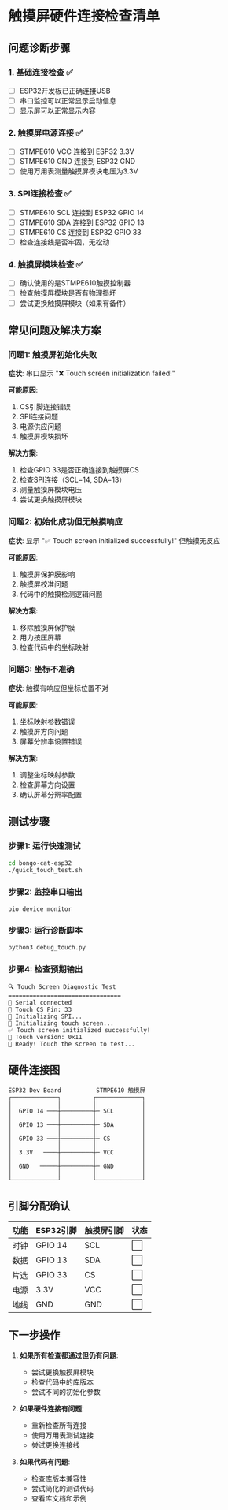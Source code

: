 # 触摸屏硬件连接检查清单

## 问题诊断步骤

### 1. 基础连接检查 ✅
- [ ] ESP32开发板已正确连接USB
- [ ] 串口监控可以正常显示启动信息
- [ ] 显示屏可以正常显示内容

### 2. 触摸屏电源连接 ✅
- [ ] STMPE610 VCC 连接到 ESP32 3.3V
- [ ] STMPE610 GND 连接到 ESP32 GND
- [ ] 使用万用表测量触摸屏模块电压为3.3V

### 3. SPI连接检查 ✅
- [ ] STMPE610 SCL 连接到 ESP32 GPIO 14
- [ ] STMPE610 SDA 连接到 ESP32 GPIO 13
- [ ] STMPE610 CS 连接到 ESP32 GPIO 33
- [ ] 检查连接线是否牢固，无松动

### 4. 触摸屏模块检查 ✅
- [ ] 确认使用的是STMPE610触摸控制器
- [ ] 检查触摸屏模块是否有物理损坏
- [ ] 尝试更换触摸屏模块（如果有备件）

## 常见问题及解决方案

### 问题1: 触摸屏初始化失败
**症状**: 串口显示 "❌ Touch screen initialization failed!"

**可能原因**:
1. CS引脚连接错误
2. SPI连接问题
3. 电源供应问题
4. 触摸屏模块损坏

**解决方案**:
1. 检查GPIO 33是否正确连接到触摸屏CS
2. 检查SPI连接（SCL=14, SDA=13）
3. 测量触摸屏模块电压
4. 尝试更换触摸屏模块

### 问题2: 初始化成功但无触摸响应
**症状**: 显示 "✅ Touch screen initialized successfully!" 但触摸无反应

**可能原因**:
1. 触摸屏保护膜影响
2. 触摸屏校准问题
3. 代码中的触摸检测逻辑问题

**解决方案**:
1. 移除触摸屏保护膜
2. 用力按压屏幕
3. 检查代码中的坐标映射

### 问题3: 坐标不准确
**症状**: 触摸有响应但坐标位置不对

**可能原因**:
1. 坐标映射参数错误
2. 触摸屏方向问题
3. 屏幕分辨率设置错误

**解决方案**:
1. 调整坐标映射参数
2. 检查屏幕方向设置
3. 确认屏幕分辨率配置

## 测试步骤

### 步骤1: 运行快速测试
```bash
cd bongo-cat-esp32
./quick_touch_test.sh
```

### 步骤2: 监控串口输出
```bash
pio device monitor
```

### 步骤3: 运行诊断脚本
```bash
python3 debug_touch.py
```

### 步骤4: 检查预期输出
```
🔍 Touch Screen Diagnostic Test
================================
🔌 Serial connected
🔘 Touch CS Pin: 33
🔧 Initializing SPI...
🔘 Initializing touch screen...
✅ Touch screen initialized successfully!
🔘 Touch version: 0x11
🎯 Ready! Touch the screen to test...
```

## 硬件连接图

```
ESP32 Dev Board          STMPE610 触摸屏
┌─────────────┐         ┌─────────────┐
│             │         │             │
│  GPIO 14 ───┼─────────┼─ SCL        │
│             │         │             │
│  GPIO 13 ───┼─────────┼─ SDA        │
│             │         │             │
│  GPIO 33 ───┼─────────┼─ CS         │
│             │         │             │
│  3.3V   ────┼─────────┼─ VCC        │
│             │         │             │
│  GND   ─────┼─────────┼─ GND        │
│             │         │             │
└─────────────┘         └─────────────┘
```

## 引脚分配确认

| 功能 | ESP32引脚 | 触摸屏引脚 | 状态 |
|------|-----------|------------|------|
| 时钟 | GPIO 14 | SCL | ⬜ |
| 数据 | GPIO 13 | SDA | ⬜ |
| 片选 | GPIO 33 | CS | ⬜ |
| 电源 | 3.3V | VCC | ⬜ |
| 地线 | GND | GND | ⬜ |

## 下一步操作

1. **如果所有检查都通过但仍有问题**:
   - 尝试更换触摸屏模块
   - 检查代码中的库版本
   - 尝试不同的初始化参数

2. **如果硬件连接有问题**:
   - 重新检查所有连接
   - 使用万用表测试连接
   - 尝试更换连接线

3. **如果代码有问题**:
   - 检查库版本兼容性
   - 尝试简化的测试代码
   - 查看库文档和示例
